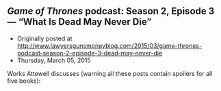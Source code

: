 ## <em>Game of Thrones</em> podcast: Season 2, Episode 3 — “What Is Dead May Never Die”

 * Originally posted at http://www.lawyersgunsmoneyblog.com/2015/03/game-thrones-podcast-season-2-episode-3-dead-may-never-die
 * Thursday, March 05, 2015

Works Attewell discusses (warning all these posts contain spoilers for all five books):